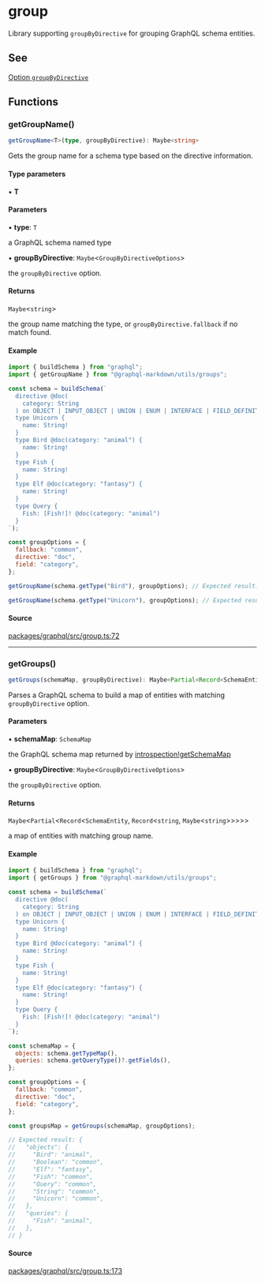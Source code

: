 # group

Library supporting `groupByDirective` for grouping GraphQL schema entities.

## See

[Option `groupByDirective`](https://graphql-markdown.github.io/docs/advanced/group-by-directive)

## Functions

### getGroupName()

```ts
getGroupName<T>(type, groupByDirective): Maybe<string>
```

Gets the group name for a schema type based on the directive information.

#### Type parameters

▪ **T**

#### Parameters

▪ **type**: `T`

a GraphQL schema named type

▪ **groupByDirective**: `Maybe`\<`GroupByDirectiveOptions`\>

the `groupByDirective` option.

#### Returns

`Maybe`\<`string`\>

the group name matching the type, or `groupByDirective.fallback` if no match found.

#### Example

```js
import { buildSchema } from "graphql";
import { getGroupName } from "@graphql-markdown/utils/groups";

const schema = buildSchema(`
  directive @doc(
    category: String
  ) on OBJECT | INPUT_OBJECT | UNION | ENUM | INTERFACE | FIELD_DEFINITION | ARGUMENT_DEFINITION
  type Unicorn {
    name: String!
  }
  type Bird @doc(category: "animal") {
    name: String!
  }
  type Fish {
    name: String!
  }
  type Elf @doc(category: "fantasy") {
    name: String!
  }
  type Query {
    Fish: [Fish!]! @doc(category: "animal")
  }
`);

const groupOptions = {
  fallback: "common",
  directive: "doc",
  field: "category",
};

getGroupName(schema.getType("Bird"), groupOptions); // Expected result: "animal"

getGroupName(schema.getType("Unicorn"), groupOptions); // Expected result: "common"
```

#### Source

[packages/graphql/src/group.ts:72](https://github.com/graphql-markdown/graphql-markdown/blob/main/packages/graphql/src/group.ts#L72)

---

### getGroups()

```ts
getGroups(schemaMap, groupByDirective): Maybe<Partial<Record<SchemaEntity, Record<string, Maybe<string>>>>>
```

Parses a GraphQL schema to build a map of entities with matching `groupByDirective` option.

#### Parameters

▪ **schemaMap**: `SchemaMap`

the GraphQL schema map returned by [introspection!getSchemaMap](introspection.md#getschemamap)

▪ **groupByDirective**: `Maybe`\<`GroupByDirectiveOptions`\>

the `groupByDirective` option.

#### Returns

`Maybe`\<`Partial`\<`Record`\<`SchemaEntity`, `Record`\<`string`, `Maybe`\<`string`\>\>\>\>\>

a map of entities with matching group name.

#### Example

```js
import { buildSchema } from "graphql";
import { getGroups } from "@graphql-markdown/utils/groups";

const schema = buildSchema(`
  directive @doc(
    category: String
  ) on OBJECT | INPUT_OBJECT | UNION | ENUM | INTERFACE | FIELD_DEFINITION | ARGUMENT_DEFINITION
  type Unicorn {
    name: String!
  }
  type Bird @doc(category: "animal") {
    name: String!
  }
  type Fish {
    name: String!
  }
  type Elf @doc(category: "fantasy") {
    name: String!
  }
  type Query {
    Fish: [Fish!]! @doc(category: "animal")
  }
`);

const schemaMap = {
  objects: schema.getTypeMap(),
  queries: schema.getQueryType()?.getFields(),
};

const groupOptions = {
  fallback: "common",
  directive: "doc",
  field: "category",
};

const groupsMap = getGroups(schemaMap, groupOptions);

// Expected result: {
//   "objects": {
//     "Bird": "animal",
//     "Boolean": "common",
//     "Elf": "fantasy",
//     "Fish": "common",
//     "Query": "common",
//     "String": "common",
//     "Unicorn": "common",
//   },
//   "queries": {
//     "Fish": "animal",
//   },
// }
```

#### Source

[packages/graphql/src/group.ts:173](https://github.com/graphql-markdown/graphql-markdown/blob/main/packages/graphql/src/group.ts#L173)
